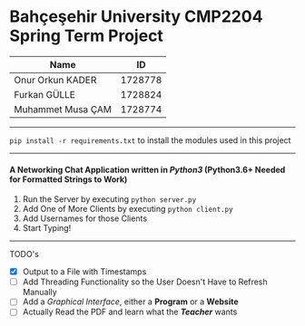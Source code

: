 # Bahçeşehir University CMP2204 Spring Term Project

| Name | ID |
| ---- | --- |
| Onur Orkun KADER | 1728778 |
| Furkan GÜLLE | 1728824 |
| Muhammet Musa ÇAM | 1728774 |
___
`pip install -r requirements.txt` to install the modules used in this project
___

#### A Networking Chat Application written in _*Python3*_ (Python3.6+ Needed for Formatted Strings to Work)
1. Run the Server by executing `python server.py`
2. Add One of More Clients by executing `python client.py`
3. Add Usernames for those Clients
4. Start Typing!

___

TODO's

- [X] Output to a File with Timestamps
- [ ] Add Threading Functionality so the User Doesn't Have to Refresh Manually
- [ ] Add a *Graphical Interface*, either a **Program** or a **Website**
- [ ] Actually Read the PDF and learn what the _**Teacher**_ wants
